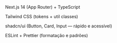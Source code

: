 Next.js 14 (App Router) + TypeScript

Tailwind CSS (tokens + util classes)

shadcn/ui (Button, Card, Input — rápido e acessível)

ESLint + Prettier (formatação e padrões)